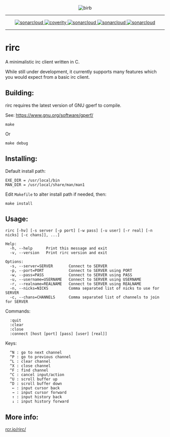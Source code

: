 <p align="center">
  <img src="https://raw.githubusercontent.com/rcr/rirc/master/docs/birb.jpg" alt="birb"/>
</p>

---

<p align="center">
  <a href="https://sonarcloud.io/dashboard?id=rcr_rirc">
    <img alt="sonarcloud" src="https://sonarcloud.io/api/project_badges/measure?project=rcr_rirc&metric=ncloc"/>
  </a>
  <a href="https://scan.coverity.com/projects/4940">
    <img alt="coverity" src="https://scan.coverity.com/projects/4940/badge.svg"/>
  </a>
  <a href="https://sonarcloud.io/dashboard?id=rcr_rirc">
    <img alt="sonarcloud" src="https://sonarcloud.io/api/project_badges/measure?project=rcr_rirc&metric=sqale_rating"/>
  </a>
  <a href="https://sonarcloud.io/dashboard?id=rcr_rirc">
    <img alt="sonarcloud" src="https://sonarcloud.io/api/project_badges/measure?project=rcr_rirc&metric=reliability_rating"/>
  </a>
  <a href="https://sonarcloud.io/dashboard?id=rcr_rirc">
    <img alt="sonarcloud" src="https://sonarcloud.io/api/project_badges/measure?project=rcr_rirc&metric=security_rating"/>
  </a>
</p>

---

# rirc
A minimalistic irc client written in C.

While still under development, it currently supports many
features which you would expect from a basic irc client.

## Building:
rirc requires the latest version of GNU gperf to compile.

See: https://www.gnu.org/software/gperf/

    make

Or

    make debug

## Installing:
Default install path:

    EXE_DIR = /usr/local/bin
    MAN_DIR = /usr/local/share/man/man1

Edit `Makefile` to alter install path if needed, then:

    make install

## Usage:

    rirc [-hv] [-s server [-p port] [-w pass] [-u user] [-r real] [-n nicks] [-c chans]], ...]
    
    Help:
      -h, --help      Print this message and exit
      -v, --version   Print rirc version and exit
    
    Options:
      -s, --server=SERVER       Connect to SERVER
      -p, --port=PORT           Connect to SERVER using PORT
      -w, --pass=PASS           Connect to SERVER using PASS
      -u, --username=USERNAME   Connect to SERVER using USERNAME
      -r, --realname=REALNAME   Connect to SERVER using REALNAME
      -n, --nicks=NICKS         Comma separated list of nicks to use for SERVER
      -c, --chans=CHANNELS      Comma separated list of channels to join for SERVER

Commands:

      :quit
      :clear
      :close
      :connect [host [port] [pass] [user] [real]]

Keys:

      ^N : go to next channel
      ^P : go to previous channel
      ^L : clear channel
      ^X : close channel
      ^F : find channel
      ^C : cancel input/action
      ^U : scroll buffer up
      ^D : scroll buffer down
       ← : input cursor back
       → : input cursor forward
       ↑ : input history back
       ↓ : input history forward

## More info:
[rcr.io/rirc/](http://rcr.io/rirc/)
